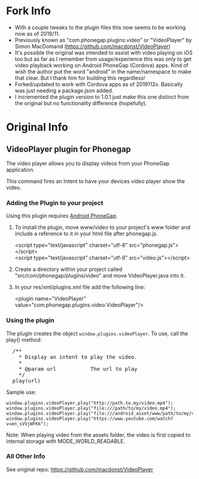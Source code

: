 # Fork Info
* With a couple tweaks to the plugin files this now seems to be working now as of 2019/11.
* Previously known as "com.phonegap.plugins.video" or "VideoPlayer" by Simon MacDomand (https://github.com/macdonst/VideoPlayer)
* It's possible the original was intended to assist with video playing on iOS too but as far as I remember from usage/experience this was only to get video playback working on Android PhoneGap (Cordova) apps. Kind of wish the author put the word "android" in the name/namespace to make that clear. But I thank him for building this regardless!
* Forked/updated to work with Cordova apps as of 2019112x. Basically was just needing a package.json added.
* I incremented the plugin version to 1.0.1 just make this one distinct from the original but no functionality difference (hopefully).

# Original Info 

## VideoPlayer plugin for Phonegap #

The video player allows you to display videos from your PhoneGap application.

This command fires an Intent to have your devices video player show the video.

### Adding the Plugin to your project ##

Using this plugin requires [Android PhoneGap](https://github.com/apache/incubator-cordova-android).

1. To install the plugin, move www/video to your project's www folder and include a reference to it in your html file after phonegap.js.

    &lt;script type="text/javascript" charset="utf-8" src="phonegap.js"&gt;&lt;/script&gt;<br/>
    &lt;script type="text/javascript" charset="utf-8" src="video.js"&gt;&lt;/script&gt;
    
2. Create a directory within your project called "src/com/phonegap/plugins/video" and move VideoPlayer.java into it.

3. In your res/xml/plugins.xml file add the following line:

    &lt;plugin name="VideoPlayer" value="com.phonegap.plugins.video.VideoPlayer"/&gt;

### Using the plugin ##

The plugin creates the object `window.plugins.videoPlayer`.  To use, call the play() method:

<pre>
  /**
	* Display an intent to play the video.
    *
    * @param url           The url to play
    */
  play(url)
</pre>

Sample use:

    window.plugins.videoPlayer.play("http://path.to.my/video.mp4");
    window.plugins.videoPlayer.play("file:///path/to/my/video.mp4");
    window.plugins.videoPlayer.play("file:///android_asset/www/path/to/my/video.mp4");
    window.plugins.videoPlayer.play("https://www.youtube.com/watch?v=en_sVVjWFKk");

Note: When playing video from the assets folder, the video is first copied to internal storage with MODE_WORLD_READABLE.

### All Other Info
See original repo: https://github.com/macdonst/VideoPlayer
 
